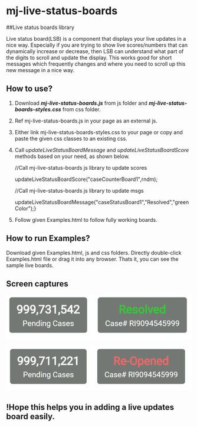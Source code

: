 # mj-live-status-boards
##Live status boards library


Live status board(LSB) is a component that displays your live updates in a nice way. Especially if you are trying to show live scores/numbers that can dynamically increase or decrease, then LSB can understand what part of the digits to scroll and update the display. This works good for short messages which frequently changes and where you need to scroll up this new message in a nice way.


## How to use?

1. Download ***mj-live-status-boards.js*** from js folder and ***mj-live-status-boards-styles.css*** from css folder. 

2. Ref mj-live-status-boards.js in your page as an external js.

3. Either link mj-live-status-boards-styles.css to your page or copy and paste the given css classes to an existing css.

4. Call *updateLiveStatusBoardMessage* and *updateLiveStatusBoardScore* methods based on your need, as shown below.

    //Call mj-live-status-boards js library to update scores
    
    updateLiveStatusBoardScore("caseCounterBoard1",rndm);	
	
	
    //Call mj-live-status-boards js library to update msgs
  
    updateLiveStatusBoardMessage("caseStatusBoard1","Resolved","greenColor");}
    
5. Follow given Examples.html to follow fully working boards.

## How to run Examples?

Download given Examples.html, js and css folders. Directly double-click Examples.html file or drag it into any browser. Thats it, you can see the sample live boards.

## Screen captures
![GitHub Logo](/images/Example-1-Screen-1.PNG)

![GitHub Logo](/images/Example-1-Screen-2.PNG)


## !Hope this helps you in adding a live updates board easily.
